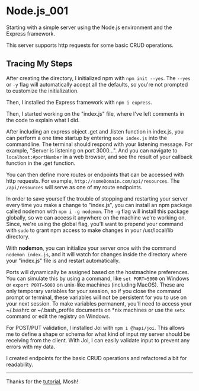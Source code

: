 # Node.js_001
Starting with a simple server using the Node.js environment and the Express framework.

This server supports http requests for some basic CRUD operations.

## Tracing My Steps
After creating the directory, I initialized npm with `npm init --yes`.
The `--yes` or `-y` flag will automatically accept all the defaults, so you're not prompted to customize the initialization.

Then, I installed the Express framework with `npm i express`.

Then, I started working on the "index.js" file, where I've left comments in the code to explain what I did.

After including an express object .get and .listen function in index.js, you can perform a one time startup by entering `node index.js` into the commandline. The terminal should respond with your listening message. For example, "Server is listening on port 3000...". And you can navigate to `localhost:#portNumber` in a web browser, and see the result of your callback function in the .get function.

You can then define more routes or endpoints that can be accessed with http requests. For example, `http://someDomain.com/api/resources`. The `/api/resources` will serve as one of my route endpoints.

In order to save yourself the trouble of stopping and restarting your server every time you make a change to "index.js", you can install an npm package called nodemon with `npm i -g nodemon`. The `-g` flag will install this package globally, so we can access it anywhere on the machine we're working on. Since, we're using the global flag, you'll want to prepend your command with `sudo` to grant npm access to make changes in your /usr/local/lib directory.

With **nodemon**, you can initialize your server once with the command `nodemon index.js`, and it will watch for changes inside the directory where your "index.js" file is and restart automatically.

Ports will dynamically be assigned based on the hostmachine preferences. You can simulate this by using a command, like `set PORT=5000` on Windows or `export PORT=5000` on unix-like machines (including MacOS). These are only temporary variables for your session, so if you close the command prompt or terminal, these variables will not be persistent for you to use on your next session. To make variables permanent, you'll need to access your ~/.bashrc or ~/.bash_profile documents on *nix machines or use the `setx` command or edit the registry on Windows.

For POST/PUT validation, I installed Joi with  `npm i @hapi/joi`. This allows me to define a shape or schema for what kind of input my server should be receiving from the client. With Joi, I can easily validate input to prevent any errors with my data.

I created endpoints for the basic CRUD operations and refactored a bit for readability.

---------------------------------------
Thanks for the [tutorial](https://www.youtube.com/watch?v=pKd0Rpw7O48), Mosh!